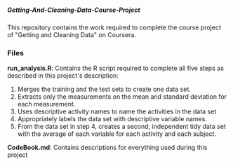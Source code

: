 ##### Getting-And-Cleaning-Data-Course-Project

This repository contains the work required to complete the course project of "Getting and Cleaning Data" on Coursera. 

### **Files**


**run_analysis.R**: Contains the R script required to complete all five steps as described in this project's description:
  1. Merges the training and the test sets to create one data set.
  2. Extracts only the measurements on the mean and standard deviation for each measurement. 
  3. Uses descriptive activity names to name the activities in the data set
  4. Appropriately labels the data set with descriptive variable names. 
  5. From the data set in step 4, creates a second, independent tidy data set with the average of each variable for each activity and each subject.
  
**CodeBook.md**: Contains descriptions for everything used during this project
  
  

